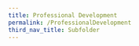 ```yaml
---
title: Professional Development
permalink: /ProfessionalDevelopment
third_nav_title: Subfolder
---
```


